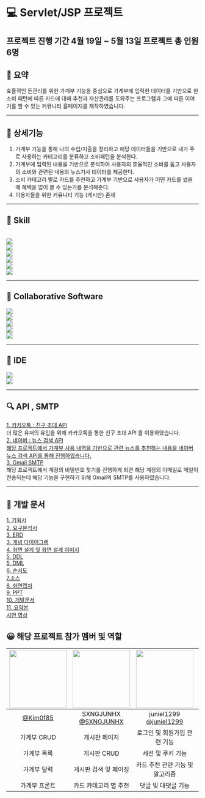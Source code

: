 

# 💻 Servlet/JSP 프로젝트

 프로젝트 진행 기간 4월 19일 ~ 5월 13일
 프로젝트 총 인원 6명
---

## 📝 요약
효율적인 돈관리를 위한 가계부 기능을 중심으로 가계부에 입력한 데이터를 기반으로 한 소비 패턴에 따른 카드에 대해 추천과 자산관리를 도와주는 프로그램과 그에 따른 이야기를 할 수 있는 커뮤니티 홈페이지를 제작하였습니다.

---
## :pushpin: 상세기능
1. 가계부 기능을 통해 나의 수입/지출을 정리하고 해당 데이터들을 기반으로 내가 주로 사용하는 카테고리를 분류하고 소비패턴을 분석한다.
2. 가계부에 입력된 내용을 기반으로 분석하여 사용자의 효율적인 소비를 돕고 사용자의 소비와 관련된 내용의 뉴스기사 데이터를 제공한다.
3. 소비 카테고리 별로 카드를 추천하고 가계부 기반으로 사용자가 어떤 카드를 썼을 때 혜택을 많이 볼 수 있는가를 분석해준다.
4. 이용자들을 위한 커뮤니티 기능 (게시판) 존재

<hr/>
<div align="left">
<h2>  📕 Skill </h2> <br/>
<img src="https://img.shields.io/badge/Java-007396?style=flat&logo=Java&logoColor=white"/> <br/>
<img src="https://img.shields.io/badge/html5-E34F26?style=for-the-badge&logo=html5&logoColor=white"> <br/>
<img src="https://img.shields.io/badge/css3-1572B6?style=for-the-badge&logo=css3&logoColor=white"> <br/>
<img src="https://img.shields.io/badge/javascript-F7DF1E?style=for-the-badge&logo=javascript&logoColor=black"> <br/>
<img src="https://img.shields.io/badge/fontawesome-538DD7?style=for-the-badge&logo=fontawesome&logoColor=black"> <br/>
 <img src="https://img.shields.io/badge/oracle-F80000?style=for-the-badge&logo=oracle&logoColor=white"> <br/>

<hr/>

## 📂 Collaborative Software <br/>
<img src="https://img.shields.io/badge/github-181717?style=for-the-badge&logo=github&logoColor=white">   <br/> 
<img src="https://img.shields.io/badge/canva-00C4CC?style=for-the-badge&logo=canva&logoColor=white">   <br/> 
<img src="https://img.shields.io/badge/googledocs-4285F4?style=for-the-badge&logo=googledocs&logoColor=white">  <br/> 
<img src="https://img.shields.io/badge/discord-5865F2?style=for-the-badge&logo=discord&logoColor=white"> <br/>
<img src="https://img.shields.io/badge/notion-000000?style=for-the-badge&logo=notion&logoColor=white">   <br/> 

  <hr/>

  ## :telescope: IDE <br/>
  <img src="https://img.shields.io/badge/visualstudiocode-007ACC?style=for-the-badge&logo=visualstudiocode&logoColor=white">   <br/> 
  <img src="https://img.shields.io/badge/eclipseide-2C2255?style=for-the-badge&logo=eclipseide&logoColor=white">   <br/> 


<hr/>

## :mag: API , SMTP<br/>
<div> <a href="https://developers.kakao.com/docs/latest/ko/message/js-link"> 1. 카카오톡 : 친구 초대 API </a>  </div>
<div> 더 많은 유저의 유입을 위해 카카오톡을 통한 친구 초대 API 를 이용하였습니다.</div>
<div> <a href="https://developers.naver.com/docs/serviceapi/search/news/news.md"> 2. 네이버 : 뉴스 검색 API </div>
<div> 해당 프로젝트에서 가계부 사용 내역을 기반으로 관련 뉴스를 추천하는 내용을 네이버 뉴스 검색 API를 통해 진행하였습니다.</div>
<div> <a href="https://support.google.com/a/answer/176600?hl=ko"> 3. Gmail SMTP </a> </div>
<div> 해당 프로젝트에서 계정의 비밀번호 찾기를 진행하게 되면 해당 계정의 이메일로 메일이 전송되는데 해당 기능을 구현하기 위해 Gmail의 SMTP를 사용하였습니다.</div>

  <hr/>

  ## 📝 개발 문서 </br>
<div><a href="https://github.com/AcountBookJSP/AccountBook/tree/main/2%EC%A1%B0_jsp%EC%B5%9C%EC%A2%85/1.%EA%B8%B0%ED%9A%8D%EC%84%9C">1. 기획서 </a> </div>
<div><a href="https://github.com/AcountBookJSP/AccountBook/tree/main/2%EC%A1%B0_jsp%EC%B5%9C%EC%A2%85/2.%20%EC%9A%94%EA%B5%AC%EB%B6%84%EC%84%9D%EC%84%9C">2. 요구분석서 </a></div>
<div><a href="https://github.com/AcountBookJSP/AccountBook/tree/main/2%EC%A1%B0_jsp%EC%B5%9C%EC%A2%85/3.%20ERD">3. ERD </a></div>
<div><a href="https://github.com/AcountBookJSP/AccountBook/tree/main/2%EC%A1%B0_jsp%EC%B5%9C%EC%A2%85/3.%20%EA%B0%9C%EB%85%90%EB%8B%A4%EC%9D%B4%EC%96%B4%EA%B7%B8%EB%9E%A8">3. 개념 다이어그램 </a></div>
<div><a href="https://github.com/AcountBookJSP/AccountBook/tree/main/2%EC%A1%B0_jsp%EC%B5%9C%EC%A2%85/4.%20%ED%99%94%EB%A9%B4%EC%84%A4%EA%B3%84/2%EC%A1%B0_%ED%99%94%EB%A9%B4%EC%84%A4%EA%B3%84_%EC%9D%B4%EB%AF%B8%EC%A7%80">4. 화면 설계 및 화면 설계 이미지 </a></div>
<div><a href="https://github.com/AcountBookJSP/AccountBook/tree/main/2%EC%A1%B0_jsp%EC%B5%9C%EC%A2%85/5.%20%ED%85%8C%EC%9D%B4%EB%B8%94%20%EC%A0%95%EC%9D%98%EC%84%9C(DDL)">5. DDL </a></div>
<div><a href="https://github.com/AcountBookJSP/AccountBook/tree/main/2%EC%A1%B0_jsp%EC%B5%9C%EC%A2%85/5.%20%ED%85%8C%EC%9D%B4%EB%B8%94%20%EC%A0%95%EC%9D%98%EC%84%9C(DML)">5. DML </a></div>
<div><a href="https://github.com/AcountBookJSP/AccountBook/tree/main/2%EC%A1%B0_jsp%EC%B5%9C%EC%A2%85/6.%20%EC%88%9C%EC%84%9C%EB%8F%84">6. 순서도 </a></div>
<div><a href="">7.소스</a></div>
<div><a href="https://github.com/AcountBookJSP/AccountBook/tree/main/2%EC%A1%B0_jsp%EC%B5%9C%EC%A2%85/8.%20%ED%99%94%EB%A9%B4%EC%BA%A1%EC%B2%98">8. 화면캡처 </a></div>
<div><a href="https://github.com/AcountBookJSP/AccountBook/tree/main/2%EC%A1%B0_jsp%EC%B5%9C%EC%A2%85/9.%20%EB%B0%9C%ED%91%9C%EC%9E%90%EB%A3%8C">9. PPT </a></div>
<div><a href="https://github.com/AcountBookJSP/AccountBook/tree/main/2%EC%A1%B0_jsp%EC%B5%9C%EC%A2%85/10.%20%EA%B0%9C%EB%B0%9C%EB%AC%B8%EC%84%9C/document">10. 개발문서 </a></div>
<div><a href="https://github.com/AcountBookJSP/AccountBook/tree/main/2%EC%A1%B0_jsp%EC%B5%9C%EC%A2%85/11.%20%EC%9A%94%EC%95%BD%EB%B3%B8"> 11. 요약본 </a></div>
<div><a href="https://github.com/AcountBookJSP/AccountBook/blob/main/2%EC%A1%B0_jsp%EC%B5%9C%EC%A2%85/JSP%20Project%20%EC%98%81%EC%83%81%20(%EC%99%84).mp4"> 시연 영상 </a></div>


## 😀  해당 프로젝트 참가 멤버 및 역할

|<img src="https://avatars.githubusercontent.com/u/155717265?v=4" width="150" height="150"/>|<img src="https://avatars.githubusercontent.com/u/156043182?v=4" width="150" height="150"/>|<img src="https://avatars.githubusercontent.com/u/62318700?v=4" width="150" height="150"/>|<img src="https://avatars.githubusercontent.com/u/88925213?v=4" width="150" height="150"/>|<img src="https://avatars.githubusercontent.com/u/128907052?v=4" width="150" height="150"/>|<img src="https://avatars.githubusercontent.com/u/37370079?v=4" width="150" height="150"/>|
|:-:|:-:|:-:|:-:|:-:|:-:|
|[@Kim0f85](https://github.com/Kim0f85)|SXNGJUNHX<br/>[@SXNGJUNHX](https://github.com/SXNGJUNHX)|juniel1299<br/>[@juniel1299](https://github.com/juniel1299)|zin<br/>[@zzzzzzin](https://github.com/zzzzzzin)|[@VVjD](https://github.com/VVjD)|[@sungken](https://github.com/sungken)|
|가계부 CRUD|게시판 페이지|로그인 및 회원가입 관련 기능|개인정보 관리|대시보드(가계부 분석,목록/카드 사용 내역|게시판 작성|
|가계부 목록|게시판 CRUD|세션 및 쿠키 기능|게시판 이용 내역|마이페이지(친구초대)|게시판 조회|
|가계부 달력|게시판 검색 및 페이징|카드 추천 관련 기능 및 알고리즘|마이페이지 프론트|비밀번호 찾기/재설정|더미 데이터 생성|
|가계부 프론트|카드 카테고리 별 추천|댓글 및 대댓글 기능|-|프론트 전체 CSS|View 데이터 생성|

